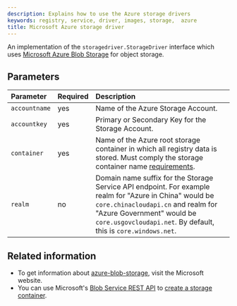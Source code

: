 ```yaml
---
description: Explains how to use the Azure storage drivers
keywords: registry, service, driver, images, storage,  azure
title: Microsoft Azure storage driver
---
```


An implementation of the `storagedriver.StorageDriver` interface which uses [Microsoft Azure Blob Storage](http://azure.microsoft.com/en-us/services/storage/) for object storage.

## Parameters

| Parameter     | Required | Description                                                                                                                                                                                                                                                         |
|:--------------|:---------|:--------------------------------------------------------------------------------------------------------------------------------------------------------------------------------------------------------------------------------------------------------------------|
| `accountname` | yes      | Name of the Azure Storage Account.                                                                                                                                                                                                                                  |
| `accountkey`  | yes      | Primary or Secondary Key for the Storage Account.                                                                                                                                                                                                                   |
| `container`   | yes      | Name of the Azure root storage container in which all registry data is stored. Must comply the storage container name [requirements](https://docs.microsoft.com/rest/api/storageservices/fileservices/naming-and-referencing-containers--blobs--and-metadata). |
| `realm`       | no       | Domain name suffix for the Storage Service API endpoint. For example realm for "Azure in China" would be `core.chinacloudapi.cn` and realm for "Azure Government" would be `core.usgovcloudapi.net`. By default, this is `core.windows.net`.                        |


## Related information

* To get information about
[azure-blob-storage](http://azure.microsoft.com/en-us/services/storage/), visit
the Microsoft website.
* You can use Microsoft's [Blob Service REST API](https://msdn.microsoft.com/en-us/library/azure/dd135733.aspx) to [create a storage container](https://msdn.microsoft.com/en-us/library/azure/dd179468.aspx).
